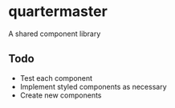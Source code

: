 # quartermaster
A shared component library

## Todo
- Test each component
- Implement styled components as necessary
- Create new components

